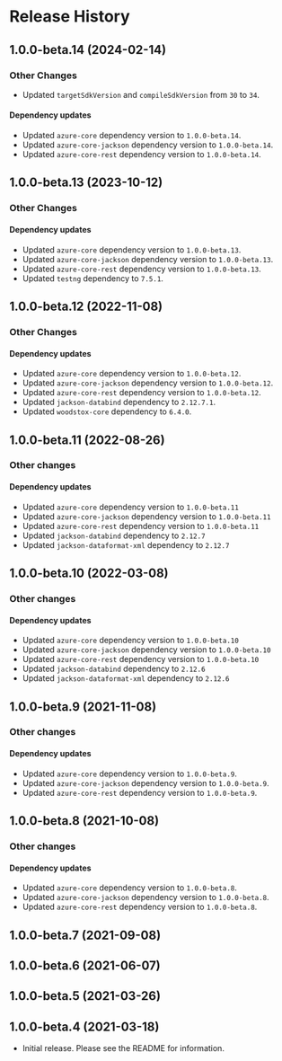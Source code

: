 # Release History

## 1.0.0-beta.14 (2024-02-14)

### Other Changes
- Updated `targetSdkVersion` and `compileSdkVersion` from `30` to `34`.

#### Dependency updates
- Updated `azure-core` dependency version to `1.0.0-beta.14`.
- Updated `azure-core-jackson` dependency version to `1.0.0-beta.14`.
- Updated `azure-core-rest` dependency version to `1.0.0-beta.14`.

## 1.0.0-beta.13 (2023-10-12)

### Other Changes

#### Dependency updates
- Updated `azure-core` dependency version to `1.0.0-beta.13`.
- Updated `azure-core-jackson` dependency version to `1.0.0-beta.13`.
- Updated `azure-core-rest` dependency version to `1.0.0-beta.13`.
- Updated `testng` dependency to `7.5.1`.

## 1.0.0-beta.12 (2022-11-08)

### Other Changes

#### Dependency updates
- Updated `azure-core` dependency version to `1.0.0-beta.12`.
- Updated `azure-core-jackson` dependency version to `1.0.0-beta.12`.
- Updated `azure-core-rest` dependency version to `1.0.0-beta.12`.
- Updated `jackson-databind` dependency to `2.12.7.1`.
- Updated `woodstox-core` dependency to `6.4.0`.

## 1.0.0-beta.11 (2022-08-26)

### Other changes

#### Dependency updates
- Updated `azure-core` dependency version to `1.0.0-beta.11`
- Updated `azure-core-jackson` dependency version to `1.0.0-beta.11`
- Updated `azure-core-rest` dependency version to `1.0.0-beta.11`
- Updated `jackson-databind` dependency to `2.12.7`
- Updated `jackson-dataformat-xml` dependency to `2.12.7`

## 1.0.0-beta.10 (2022-03-08)

### Other changes

#### Dependency updates
- Updated `azure-core` dependency version to `1.0.0-beta.10`
- Updated `azure-core-jackson` dependency version to `1.0.0-beta.10`
- Updated `azure-core-rest` dependency version to `1.0.0-beta.10`
- Updated `jackson-databind` dependency to `2.12.6`
- Updated `jackson-dataformat-xml` dependency to `2.12.6`

## 1.0.0-beta.9 (2021-11-08)

### Other changes

#### Dependency updates
- Updated `azure-core` dependency version to `1.0.0-beta.9`.
- Updated `azure-core-jackson` dependency version to `1.0.0-beta.9`.
- Updated `azure-core-rest` dependency version to `1.0.0-beta.9`.

## 1.0.0-beta.8 (2021-10-08)

### Other changes

#### Dependency updates
- Updated `azure-core` dependency version to `1.0.0-beta.8`.
- Updated `azure-core-jackson` dependency version to `1.0.0-beta.8`.
- Updated `azure-core-rest` dependency version to `1.0.0-beta.8`.

## 1.0.0-beta.7 (2021-09-08)

## 1.0.0-beta.6 (2021-06-07)

## 1.0.0-beta.5 (2021-03-26)

## 1.0.0-beta.4 (2021-03-18)

- Initial release. Please see the README for information.
